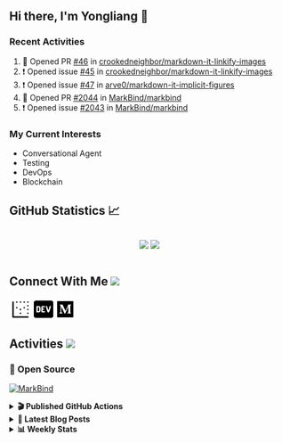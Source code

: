 ## Hi there, I'm Yongliang 👋

### Recent Activities

<!--START_SECTION:activity-->
1. 💪 Opened PR [#46](https://github.com/crookedneighbor/markdown-it-linkify-images/pull/46) in [crookedneighbor/markdown-it-linkify-images](https://github.com/crookedneighbor/markdown-it-linkify-images)
2. ❗️ Opened issue [#45](https://github.com/crookedneighbor/markdown-it-linkify-images/issues/45) in [crookedneighbor/markdown-it-linkify-images](https://github.com/crookedneighbor/markdown-it-linkify-images)
3. ❗️ Opened issue [#47](https://github.com/arve0/markdown-it-implicit-figures/issues/47) in [arve0/markdown-it-implicit-figures](https://github.com/arve0/markdown-it-implicit-figures)
4. 💪 Opened PR [#2044](https://github.com/MarkBind/markbind/pull/2044) in [MarkBind/markbind](https://github.com/MarkBind/markbind)
5. ❗️ Opened issue [#2043](https://github.com/MarkBind/markbind/issues/2043) in [MarkBind/markbind](https://github.com/MarkBind/markbind)
<!--END_SECTION:activity-->

### My Current Interests

- Conversational Agent
- Testing
- DevOps
- Blockchain

## GitHub Statistics :chart_with_upwards_trend:
<div align="center">
<div style="display: flex; align-items: center; justify-content: center;">

[![](https://github-readme-stats-tlylt.vercel.app/api?username=tlylt&show_icons=true&theme=tokyonight&hide_border=true&locale=en)](https://github.com/tlylt)
[![](https://github-readme-streak-stats.herokuapp.com/?user=tlylt&theme=tokyonight&hide_border=true)](https://github.com/tlylt)
</div>
</div>

## Connect With Me <img src="https://media.giphy.com/media/2wh5K5yE3ulp3xgYcG/giphy-downsized.gif" width="30">

<a href="https://www.yongliangliu.com/" target="_blank"><img align="center" src="static/site-icon.png" alt="yongliangliu.com" height="40" width="40" /></a>
<a href="https://dev.to/tlylt" target="_blank"><img align="center" src="static/dev-badge.svg" alt="dev.to/tlylt" height="35" width="35" /></a>
<a href="https://tlylt.medium.com" target="_blank"><img align="center" src="static/medium.png" alt="tlylt.medium.com" height="35" width="35" /></a>

## Activities <img src="https://media.giphy.com/media/WUlplcMpOCEmTGBtBW/giphy.gif" width="30">

### 🔭 Open Source

[![MarkBind](https://github-readme-stats-tlylt.vercel.app/api/pin/?username=markbind&repo=markbind)](https://github.com/MarkBind/markbind)

<details>
<summary> <b>🎬 Published GitHub Actions </b> </summary>

[![install-graphviz](https://github-readme-stats-tlylt.vercel.app/api/pin/?username=tlylt&repo=install-graphviz)](https://github.com/tlylt/install-graphviz)

[![reposense-action](https://github-readme-stats-tlylt.vercel.app/api/pin/?username=tlylt&repo=reposense-action)](https://github.com/tlylt/reposense-action)

[![markbin-action](https://github-readme-stats-tlylt.vercel.app/api/pin/?username=markbind&repo=markbind-action)](https://github.com/MarkBind/markbind-action)

</details>

<details>
<summary> <b>📕 Latest Blog Posts</b> </summary>

<!-- BLOG-POST-LIST:START -->
- [Repository Pattern, Revisited](https://www.yongliangliu.com/blog/repository-pattern-revisited/)
- [Open Source Software &lpar;OSS&rpar; Developer Journey](https://www.yongliangliu.com/blog/oss-dev-logs/)
- [Crossing abstraction barrier between parent and child class](https://www.yongliangliu.com/blog/cross-abstraction-barrier-between-parent-child/)
- [Intermediate GitHub CI Workflow Walk Through](https://www.yongliangliu.com/blog/intermediate-github-ci-workflow-walk-through/)
- [RooFind](https://www.yongliangliu.com/blog/roofind/)
<!-- BLOG-POST-LIST:END -->

</details>

<details>
<summary> <b>📊 Weekly Stats</b> </summary>

<!--START_SECTION:waka-->
![Code Time](http://img.shields.io/badge/Code%20Time-594%20hrs%2015%20mins-blue)

**🐱 My GitHub Data** 

> 🏆 4,404 Contributions in the Year 2022
 > 
> 📦 322.0 kB Used in GitHub's Storage 
 > 
> 🚫 Not Opted to Hire
 > 
> 📜 132 Public Repositories 
 > 
> 🔑 24 Private Repositories  
 > 
**I'm an Early 🐤** 

```text
🌞 Morning    381 commits    ███████░░░░░░░░░░░░░░░░░░   29.77% 
🌆 Daytime    311 commits    ██████░░░░░░░░░░░░░░░░░░░   24.3% 
🌃 Evening    487 commits    █████████░░░░░░░░░░░░░░░░   38.05% 
🌙 Night      101 commits    ██░░░░░░░░░░░░░░░░░░░░░░░   7.89%

```
📅 **I'm Most Productive on Friday** 

```text
Monday       163 commits    ███░░░░░░░░░░░░░░░░░░░░░░   12.73% 
Tuesday      114 commits    ██░░░░░░░░░░░░░░░░░░░░░░░   8.91% 
Wednesday    195 commits    ███░░░░░░░░░░░░░░░░░░░░░░   15.23% 
Thursday     198 commits    ███░░░░░░░░░░░░░░░░░░░░░░   15.47% 
Friday       264 commits    █████░░░░░░░░░░░░░░░░░░░░   20.62% 
Saturday     188 commits    ███░░░░░░░░░░░░░░░░░░░░░░   14.69% 
Sunday       158 commits    ███░░░░░░░░░░░░░░░░░░░░░░   12.34%

```


📊 **This Week I Spent My Time On** 

```text
⌚︎ Time Zone: Asia/Singapore

💬 Programming Languages: 
JavaScript               4 hrs 22 mins       ███████████████░░░░░░░░░░   61.88% 
Markdown                 1 hr 24 mins        █████░░░░░░░░░░░░░░░░░░░░   19.95% 
YAML                     31 mins             █░░░░░░░░░░░░░░░░░░░░░░░░   7.33% 
CSV                      18 mins             █░░░░░░░░░░░░░░░░░░░░░░░░   4.4% 
JSON                     11 mins             ░░░░░░░░░░░░░░░░░░░░░░░░░   2.74%

```


 Last Updated on 02/12/2022 00:36:34 UTC
<!--END_SECTION:waka-->

</details>
